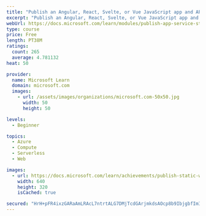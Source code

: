 ```yaml
---
title: "Publish an Angular, React, Svelte, or Vue JavaScript app and API with Azure Static Web Apps"
excerpt: "Publish an Angular, React, Svelte, or Vue JavaScript app and API with Azure Static Web Apps"
webUrl: https://docs.microsoft.com/learn/modules/publish-app-service-static-web-app-api/
type: course
price: Free
length: PT38M
ratings:
  count: 265
  average: 4.781132
heat: 50

provider:
  name: Microsoft Learn
  domain: microsoft.com
  images:
    - url: /assets/images/organizations/microsoft.com-50x50.jpg
      width: 50
      height: 50

levels:
  - Beginner

topics:
  - Azure
  - Compute
  - Serverless
  - Web

images:
  - url: https://docs.microsoft.com/learn/achievements/publish-static-web-app-and-api-social.png
    width: 640
    height: 320
    isCached: true

secured: "HrH+pFR4ixzGARaAmLRAcL7ntrtALG7DMjTcdGArjmkdsAOcp8b9IbjgbfImIULYlKjkMzFT394Tw6083nXJgaYQv9UgybRNenoB/MoJ7n8EpfGePpl8xVoBBV3Ww1vKMgisYNzZqqx111OsxE4KpW186+UIqQ2I0ED4WHz3UeNW+xt1ZFZNURLTuO+A4Cafb0JBbUn1qTmxN2Du4PNgfStwHN51KLWmfWTRm/GkG5dNyEk6l2/OW6ASXIJUtbl1cEBKxPU6/UjH7wyWOxVdwusWYJSLzb49JJ6KQEh6R+jcfgY88kM1rOut9GOF0+9yvZ1GOIZVmwgjPLInJv8QYoON0O6Xz8nijAiyc2UcJzey8xy5VnDBKBrj84kr460V/KlFOFZy1m2CHfJyOmx8slBJMB6jeE+raGowIew4S+A=;21xeSfrfUKMbjbryQc8SGQ=="
---
```


